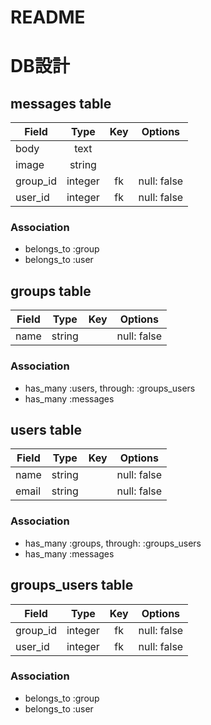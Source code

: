 # README

# DB設計

## messages table

|Field|Type|Key|Options|
|---|:---:|:---:|---|
|body|text|||
|image|string|||
|group_id|integer|fk|null: false|
|user_id|integer|fk|null: false|

### Association
- belongs_to :group
- belongs_to :user


## groups table

|Field|Type|Key|Options|
|---|:---:|:---:|---|
|name|string||null: false|

### Association
- has_many :users, through: :groups_users
- has_many :messages


## users table

|Field|Type|Key|Options|
|---|:---:|:---:|---|
|name|string||null: false|
|email|string||null: false|

### Association
- has_many :groups, through: :groups_users
- has_many :messages


## groups_users table

|Field|Type|Key|Options|
|---|:---:|:---:|---|
|group_id|integer|fk|null: false|
|user_id|integer|fk|null: false|

### Association
- belongs_to :group
- belongs_to :user

